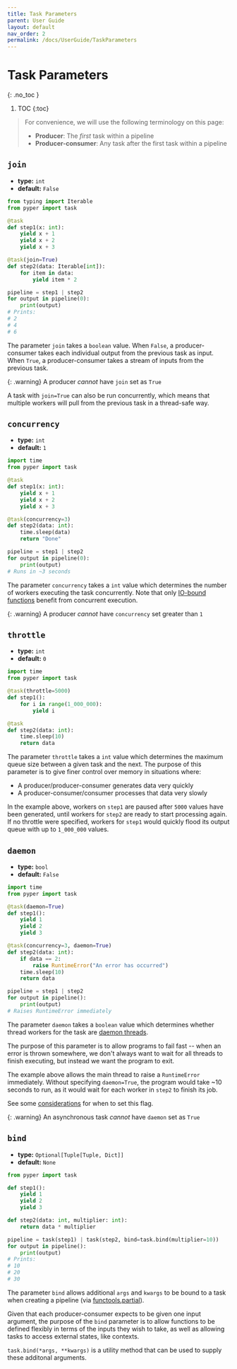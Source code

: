 ```yaml
---
title: Task Parameters
parent: User Guide
layout: default
nav_order: 2
permalink: /docs/UserGuide/TaskParameters
---
```


# Task Parameters
{: .no_toc }

1. TOC
{:toc}


> For convenience, we will use the following terminology on this page:
> * **Producer**: The _first_ task within a pipeline
> * **Producer-consumer**: Any task after the first task within a pipeline

## `join`

* **type:** `int`
* **default:** `False`

```python
from typing import Iterable
from pyper import task

@task
def step1(x: int):
    yield x + 1
    yield x + 2
    yield x + 3

@task(join=True)
def step2(data: Iterable[int]):
    for item in data:
        yield item * 2

pipeline = step1 | step2
for output in pipeline(0):
    print(output)
# Prints:
# 2
# 4
# 6
```

The parameter `join` takes a `boolean` value. When `False`, a producer-consumer takes each individual output from the previous task as input. When `True`, a producer-consumer takes a stream of inputs from the previous task.

{: .warning}
A producer _cannot_ have `join` set as `True`

A task with `join=True` can also be run concurrently, which means that multiple workers will pull from the previous task in a thread-safe way.

## `concurrency`

* **type:** `int`
* **default:** `1`

```python
import time
from pyper import task

@task
def step1(x: int):
    yield x + 1
    yield x + 2
    yield x + 3

@task(concurrency=3)
def step2(data: int):
    time.sleep(data)
    return "Done"

pipeline = step1 | step2
for output in pipeline(0):
    print(output)
# Runs in ~3 seconds
```

The parameter `concurrency` takes a `int` value which determines the number of workers executing the task concurrently. Note that only [IO-bound functions](https://stackoverflow.com/questions/868568) benefit from concurrent execution.

{: .warning}
A producer _cannot_ have `concurrency` set greater than `1`

## `throttle`

* **type:** `int`
* **default:** `0`

```python
import time
from pyper import task

@task(throttle=5000)
def step1():
    for i in range(1_000_000):
        yield i

@task
def step2(data: int):
    time.sleep(10)
    return data
```

The parameter `throttle` takes a `int` value which determines the maximum queue size between a given task and the next. The purpose of this parameter is to give finer control over memory in situations where:

* A producer/producer-consumer generates data very quickly
* A producer-consumer/consumer processes that data very slowly

In the example above, workers on `step1` are paused after `5000` values have been generated, until workers for `step2` are ready to start processing again. If no throttle were specified, workers for `step1` would quickly flood its output queue with up to `1_000_000` values.

## `daemon`

* **type:** `bool`
* **default:** `False`

```python
import time
from pyper import task

@task(daemon=True)
def step1():
    yield 1
    yield 2
    yield 3

@task(concurrency=3, daemon=True)
def step2(data: int):
    if data == 2:
        raise RuntimeError("An error has occurred")
    time.sleep(10)
    return data

pipeline = step1 | step2
for output in pipeline():
    print(output)
# Raises RuntimeError immediately
```

The parameter `daemon` takes a `boolean` value which determines whether thread workers for the task are [daemon threads](https://www.geeksforgeeks.org/python-daemon-threads/).

The purpose of this parameter is to allow programs to fail fast -- when an error is thrown somewhere, we don't always want to wait for all threads to finish executing, but instead we want the program to exit.

The example above allows the main thread to raise a `RuntimeError` immediately. Without specifying `daemon=True`, the program would take ~10 seconds to run, as it would wait for each worker in `step2` to finish its job.

See some [considerations](Considerations#to-daemon-or-not-to-daemon) for when to set this flag.

{: .warning}
An asynchronous task _cannot_ have `daemon` set as `True`

## `bind`

* **type:** `Optional[Tuple[Tuple, Dict]]`
* **default:** `None`

```python
from pyper import task

def step1():
    yield 1
    yield 2
    yield 3

def step2(data: int, multiplier: int):
    return data * multiplier

pipeline = task(step1) | task(step2, bind=task.bind(multiplier=10))
for output in pipeline():
    print(output)
# Prints:
# 10
# 20
# 30
```

The parameter `bind` allows additional `args` and `kwargs` to be bound to a task when creating a pipeline (via [functools.partial](https://www.learnpython.org/en/Partial_functions)).

Given that each producer-consumer expects to be given one input argument, the purpose of the `bind` parameter is to allow functions to be defined flexibly in terms of the inputs they wish to take, as well as allowing tasks to access external states, like contexts.

`task.bind(*args, **kwargs)` is a utility method that can be used to supply these additonal arguments.